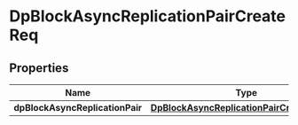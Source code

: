# DpBlockAsyncReplicationPairCreateReq

## Properties
Name | Type | Description | Notes
------------ | ------------- | ------------- | -------------
**dpBlockAsyncReplicationPair** | [**DpBlockAsyncReplicationPairCreateReqPair**](DpBlockAsyncReplicationPairCreateReqPair.md) |  | 
